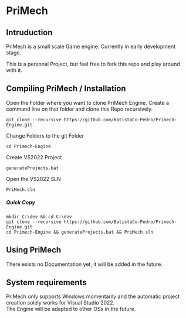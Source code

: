 # PriMech

## Intruduction

PriMech is a small scale Game engine.
Currently in early development stage.

This is a personal Project, but feel free to fork this repo and play around with it.

## Compiling PriMech / Installation

Open the Folder where you want to clone PriMech Engine.
Create a command line on that folder and clone this Repo recursively.
```console 
git clone --recursive https://github.com/BatistaCo-Pedro/Primech-Engine.git
```

Change Folders to the git Folder
```console 
cd Primech-Engine
```

Create VS2022 Project
```console 
generateProjects.bat
```

Open the VS2022 SLN
```console 
PriMech.sln
```

##### Quick Copy
```console 
mkdir C:\dev && cd C:\dev
git clone --recursive https://github.com/BatistaCo-Pedro/Primech-Engine.git
cd Primech-Engine && generateProjects.bat && PriMech.sln
```

## Using PriMech

There exists no Documentation yet, it will be added in the future.

## System requirements

PriMech only supports Windows momentarily and the automatic project creation solely works for Visual Studio 2022. \
The Engine will be adapted to other OSs in the future.
